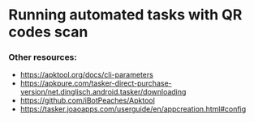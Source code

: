 # Running automated tasks with QR codes scan

### Other resources:
- https://apktool.org/docs/cli-parameters
- https://apkpure.com/tasker-direct-purchase-version/net.dinglisch.android.tasker/downloading
- https://github.com/iBotPeaches/Apktool
- https://tasker.joaoapps.com/userguide/en/appcreation.html#config
